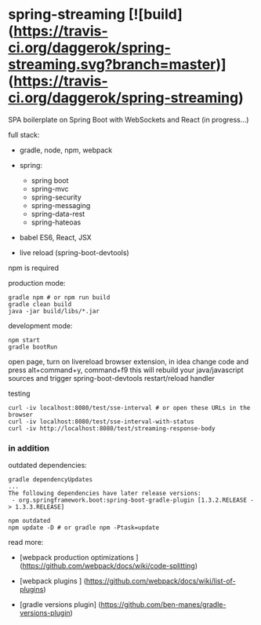 spring-streaming [![build] (https://travis-ci.org/daggerok/spring-streaming.svg?branch=master)] (https://travis-ci.org/daggerok/spring-streaming) 
================

SPA boilerplate on Spring Boot with WebSockets and React (in progress...)

full stack:

- gradle, node, npm, webpack

- spring:
  - spring boot
  - spring-mvc
  - spring-security
  - spring-messaging
  - spring-data-rest
  - spring-hateoas

- babel ES6, React, JSX

- live reload (spring-boot-devtools)

npm is required

production mode:

```shell
gradle npm # or npm run build
gradle clean build
java -jar build/libs/*.jar
```

development mode:

```shell
npm start
gradle bootRun
```

open page, turn on livereload browser extension, in idea change code and press alt+command+y, command+f9
this will rebuild your java/javascript sources and trigger spring-boot-devtools restart/reload handler

testing
```shell
curl -iv localhost:8080/test/sse-interval # or open these URLs in the browser
curl -iv localhost:8080/test/sse-interval-with-status
curl -iv http://localhost:8080/test/streaming-response-body
```

### in addition

outdated dependencies:

```shell
gradle dependencyUpdates
...
The following dependencies have later release versions:
 - org.springframework.boot:spring-boot-gradle-plugin [1.3.2.RELEASE -> 1.3.3.RELEASE]

npm outdated
npm update -D # or gradle npm -Ptask=update
```

read more:

- [webpack production optimizations ] (https://github.com/webpack/docs/wiki/code-splitting)

- [webpack plugins ] (https://github.com/webpack/docs/wiki/list-of-plugins)

- [gradle versions plugin] (https://github.com/ben-manes/gradle-versions-plugin)
